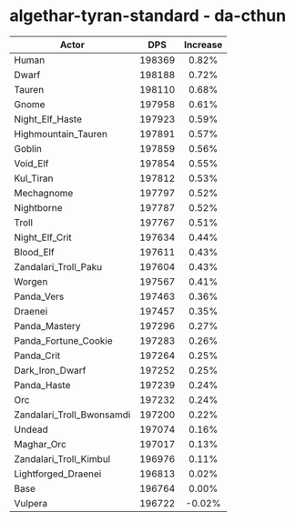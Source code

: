 # algethar-tyran-standard - da-cthun
| Actor | DPS | Increase |
|---|:---:|:---:|
|Human|198369|0.82%|
|Dwarf|198188|0.72%|
|Tauren|198110|0.68%|
|Gnome|197958|0.61%|
|Night_Elf_Haste|197923|0.59%|
|Highmountain_Tauren|197891|0.57%|
|Goblin|197859|0.56%|
|Void_Elf|197854|0.55%|
|Kul_Tiran|197812|0.53%|
|Mechagnome|197797|0.52%|
|Nightborne|197787|0.52%|
|Troll|197767|0.51%|
|Night_Elf_Crit|197634|0.44%|
|Blood_Elf|197611|0.43%|
|Zandalari_Troll_Paku|197604|0.43%|
|Worgen|197567|0.41%|
|Panda_Vers|197463|0.36%|
|Draenei|197457|0.35%|
|Panda_Mastery|197296|0.27%|
|Panda_Fortune_Cookie|197283|0.26%|
|Panda_Crit|197264|0.25%|
|Dark_Iron_Dwarf|197252|0.25%|
|Panda_Haste|197239|0.24%|
|Orc|197232|0.24%|
|Zandalari_Troll_Bwonsamdi|197200|0.22%|
|Undead|197074|0.16%|
|Maghar_Orc|197017|0.13%|
|Zandalari_Troll_Kimbul|196976|0.11%|
|Lightforged_Draenei|196813|0.02%|
|Base|196764|0.00%|
|Vulpera|196722|-0.02%|
